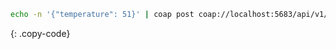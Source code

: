 ```bash
echo -n '{"temperature": 51}' | coap post coap://localhost:5683/api/v1/ABC123/telemetry
```
{: .copy-code}
